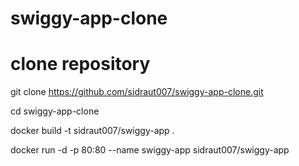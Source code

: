 # swiggy-app-clone

# clone repository
git clone https://github.com/sidraut007/swiggy-app-clone.git

cd swiggy-app-clone

docker build -t sidraut007/swiggy-app .

docker run -d -p 80:80 --name swiggy-app  sidraut007/swiggy-app
